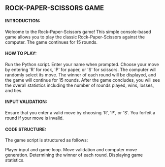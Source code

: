 ## ROCK-PAPER-SCISSORS GAME

#### INTRODUCTION:
Welcome to the Rock-Paper-Scissors game! This simple console-based game allows you to play the classic Rock-Paper-Scissors against the computer. The game continues for 15 rounds.

#### HOW TO PLAY:
Run the Python script.
Enter your name when prompted.
Choose your move by entering 'R' for rock, 'P' for paper, or 'S' for scissors.
The computer will randomly select its move.
The winner of each round will be displayed, and the game will continue for 15 rounds.
After the game concludes, you will see the overall statistics including the number of rounds played, wins, losses, and ties.

#### INPUT VALIDATION:
Ensure that you enter a valid move by choosing 'R', 'P', or 'S'. You forfeit a round if your move is invalid.

#### CODE STRUCTURE:
The game script is structured as follows:

Player input and game loop. 
Move validation and computer move generation. 
Determining the winner of each round. 
Displaying game statistics.
